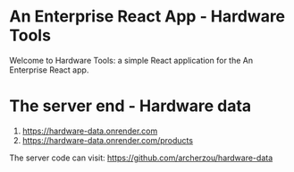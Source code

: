 # An Enterprise React App - Hardware Tools

Welcome to Hardware Tools: a simple React application for the An Enterprise React app.

# The server end - Hardware data

1. https://hardware-data.onrender.com
2. https://hardware-data.onrender.com/products

The server code can visit: https://github.com/archerzou/hardware-data
